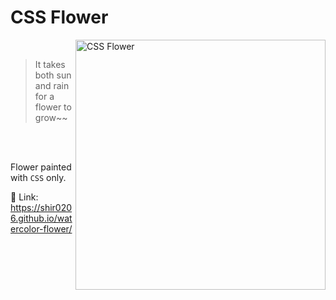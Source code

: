 # CSS Flower
<img  align="right" src="https://user-images.githubusercontent.com/40990488/117546567-b7e52300-b033-11eb-86cb-8c6c645ad960.png" alt="CSS Flower" height="400px"/>

</br>

>
> It takes both sun and rain for a flower to grow~~
> 

</br>
</br>

Flower painted with `CSS` only.

:tulip: Link: https://shir0206.github.io/watercolor-flower/

